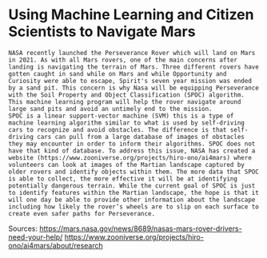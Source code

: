 # Using Machine Learning and Citizen Scientists to Navigate Mars


 	NASA recently launched the Perseverance Rover which will land on Mars in 2021. As with all Mars rovers, one of the main concerns after landing is navigating the terrain of Mars. Three different rovers have gotten caught in sand while on Mars and while Opportunity and Curiosity were able to escape, Spirit's seven year mission was ended by a sand pit. This concern is why Nasa will be equipping Perseverance with the Soil Property and Object Classification (SPOC) algorithm. This machine learning program will help the rover navigate around large sand pits and avoid an untimely end to the mission.
	SPOC is a linear support-vector machine (SVM) this is a type of machine learning algorithm similar to what is used by self-driving cars to recognize and avoid obstacles. The difference is that self-driving cars can pull from a large database of images of obstacles they may encounter in order to inform their algorithms. SPOC does not have that kind of database. To address this issue, NASA has created a website (https://www.zooniverse.org/projects/hiro-ono/ai4mars) where volunteers can look at images of the Martian landscape captured by older rovers and identify objects within them. The more data that SPOC is able to collect, the more effective it will be at identifying potentially dangerous terrain. While the current goal of SPOC is just to identify features within the Martian landscape, the hope is that it will one day be able to provide other information about the landscape including how likely the rover’s wheels are to slip on each surface to create even safer paths for Perseverance. 

Sources:
https://mars.nasa.gov/news/8689/nasas-mars-rover-drivers-need-your-help/
https://www.zooniverse.org/projects/hiro-ono/ai4mars/about/research
 
